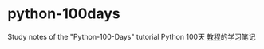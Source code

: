 # python-100days
Study notes of the "Python-100-Days" tutorial
Python 100天 [教程](https://github.com/jackfrued/Python-100-Days?tab=readme-ov-file#python---100%E5%A4%A9%E4%BB%8E%E6%96%B0%E6%89%8B%E5%88%B0%E5%A4%A7%E5%B8%88)的学习笔记
